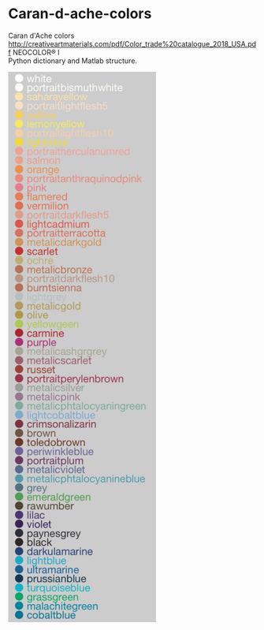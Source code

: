 # Caran-d-ache-colors
Caran d'Ache colors\
http://creativeartmaterials.com/pdf/Color_trade%20catalogue_2018_USA.pdf NEOCOLOR® I \
Python dictionary and Matlab structure.

<img src="https://raw.githubusercontent.com/pinheirochagas/Caran-d-ache-colors/master/cdcol.png" width="300">



